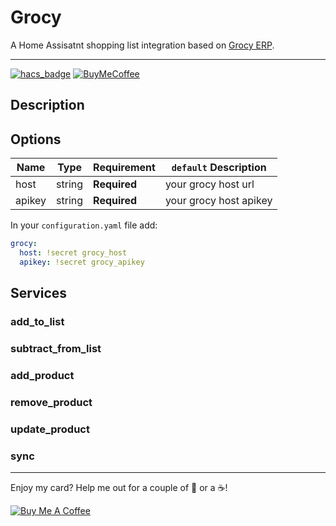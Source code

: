 # Grocy

A Home Assisatnt shopping list integration based on [Grocy ERP](https://grocy.info/).

---

[![hacs_badge](https://img.shields.io/badge/HACS-Custom-orange.svg?style=for-the-badge)](https://github.com/custom-components/hacs)
[![BuyMeCoffee][buymecoffeebadge]][buymecoffee]

## Description

## Options

| Name | Type | Requirement | `default` Description
| ---- | ---- | ------- | -----------
| host | string | **Required** | your grocy host url
| apikey | string | **Required** | your grocy host apikey


In your `configuration.yaml` file add:

```yaml
grocy:
  host: !secret grocy_host
  apikey: !secret grocy_apikey
```

## Services

### add_to_list

### subtract_from_list

### add_product

### remove_product

### update_product

### sync

---

Enjoy my card? Help me out for a couple of :beers: or a :coffee:!

<a href="https://www.buymeacoffee.com/cgboJEh" target="_blank"><img src="https://www.buymeacoffee.com/assets/img/custom_images/white_img.png" alt="Buy Me A Coffee" style="height: auto !important;width: auto !important;" ></a>

[buymecoffee]: https://www.buymeacoffee.com/cgboJEh
[buymecoffeebadge]: https://img.shields.io/badge/buy%20me%20a%20coffee-donate-yellow.svg?style=for-the-badge
[hacs]: https://github.com/custom-components/hacs